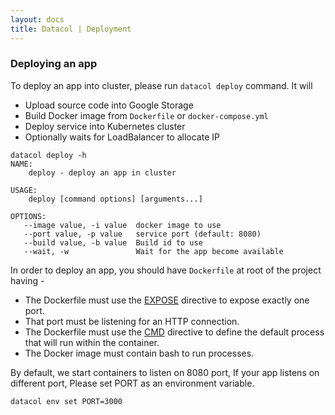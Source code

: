 ```yaml
---
layout: docs
title: Datacol | Deployment
---
```


### Deploying an app

To deploy an app into cluster, please run `datacol deploy` command. It will

- Upload source code into Google Storage
- Build Docker image from `Dockerfile` or `docker-compose.yml`
- Deploy service into Kubernetes cluster
- Optionally waits for LoadBalancer to allocate IP

```
datacol deploy -h
NAME:
    deploy - deploy an app in cluster

USAGE:
    deploy [command options] [arguments...]

OPTIONS:
   --image value, -i value  docker image to use
   --port value, -p value   service port (default: 8080)
   --build value, -b value  Build id to use
   --wait, -w               Wait for the app become available
```

In order to deploy an app, you should have `Dockerfile` at root of the project having -

* The Dockerfile must use the [EXPOSE](https://docs.docker.com/engine/reference/builder/#expose) directive to expose exactly one port.
* That port must be listening for an HTTP connection.
* The Dockerfile must use the [CMD](https://docs.docker.com/engine/reference/builder/#cmd) directive to define the default process that will run within the container.
* The Docker image must contain bash to run processes.

<div class="alert alert-info">
By default, we start containers to listen on 8080 port, If your app listens on different port, Please set PORT as an environment variable.
</div>

    datacol env set PORT=3000
